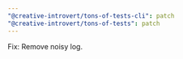 ```yaml
---
"@creative-introvert/tons-of-tests-cli": patch
"@creative-introvert/tons-of-tests": patch
---
```


Fix: Remove noisy log.
